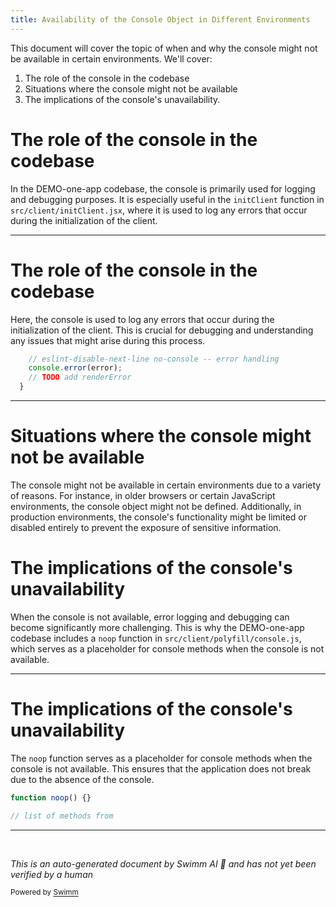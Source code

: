```yaml
---
title: Availability of the Console Object in Different Environments
---
```

This document will cover the topic of when and why the console might not be available in certain environments. We'll cover:

1. The role of the console in the codebase
2. Situations where the console might not be available
3. The implications of the console's unavailability.

# The role of the console in the codebase

In the DEMO-one-app codebase, the console is primarily used for logging and debugging purposes. It is especially useful in the `initClient` function in `src/client/initClient.jsx`, where it is used to log any errors that occur during the initialization of the client.

<SwmSnippet path="/src/client/initClient.jsx" line="83">

---

# The role of the console in the codebase

Here, the console is used to log any errors that occur during the initialization of the client. This is crucial for debugging and understanding any issues that might arise during this process.

```javascript
    // eslint-disable-next-line no-console -- error handling
    console.error(error);
    // TODO add renderError
  }
```

---

</SwmSnippet>

# Situations where the console might not be available

The console might not be available in certain environments due to a variety of reasons. For instance, in older browsers or certain JavaScript environments, the console object might not be defined. Additionally, in production environments, the console's functionality might be limited or disabled entirely to prevent the exposure of sensitive information.

# The implications of the console's unavailability

When the console is not available, error logging and debugging can become significantly more challenging. This is why the DEMO-one-app codebase includes a `noop` function in `src/client/polyfill/console.js`, which serves as a placeholder for console methods when the console is not available.

<SwmSnippet path="/src/client/polyfill/console.js" line="23">

---

# The implications of the console's unavailability

The `noop` function serves as a placeholder for console methods when the console is not available. This ensures that the application does not break due to the absence of the console.

```javascript
function noop() {}

// list of methods from
```

---

</SwmSnippet>

&nbsp;

*This is an auto-generated document by Swimm AI 🌊 and has not yet been verified by a human*

<SwmMeta version="3.0.0" repo-id="Z2l0aHViJTNBJTNBREVNTy1vbmUtYXBwJTNBJTNBZ2lsYWRuYXZvdA==" repo-name="DEMO-one-app" doc-type="follow-up"><sup>Powered by [Swimm](/)</sup></SwmMeta>
